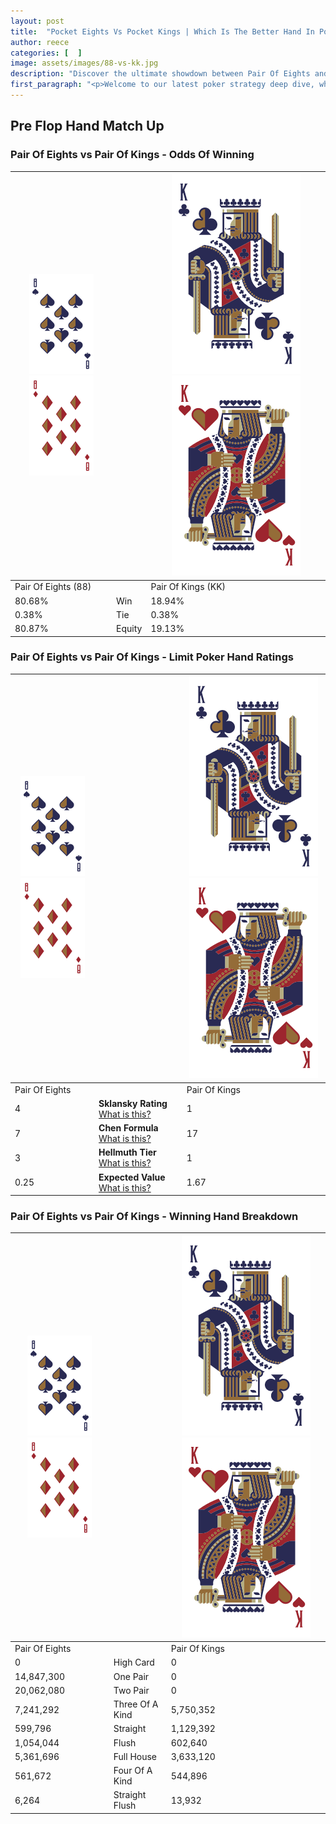 ```yaml
---
layout: post
title:  "Pocket Eights Vs Pocket Kings | Which Is The Better Hand In Poker? A Complete Guide"
author: reece
categories: [  ]
image: assets/images/88-vs-kk.jpg
description: "Discover the ultimate showdown between Pair Of Eights and Pair Of Kings in poker! Uncover the odds, strategies, and scenarios where one hand triumphs over the other. Get ready to up your poker game with this thrilling analysis."
first_paragraph: "<p>Welcome to our latest poker strategy deep dive, where we're pitting two distinct hands against each other in a high-stakes showdown: Pair Of Eights vs Pair Of Kings.</p><p>In the dynamic world of poker, every decision counts, and knowing which hand holds the upper hand is key to your success at the table.</p><p>In this article, we'll dissect these two hands, explore the scenarios where one dominates the other, and equip you with the knowledge to make strategic choices that can tip the odds in your favor.</p><p>Get ready to unravel the intriguing dynamics of these poker hands and elevate your game to new heights.</p>"
---
```




[comment]: # (sp0)

## Pre Flop Hand Match Up

<div class="table hand-ratings" markdown="1"> 



### Pair Of Eights vs Pair Of Kings - Odds Of Winning


    
| ![image info](assets/images/hand1/8.png) ![image info](assets/images/hand1/8o.png) |  | ![image info](assets/images/hand2/K.png) ![image info](assets/images/hand2/Ko.png) |
| -------- | -------- | -------- |
| Pair Of Eights (88) |  | Pair Of Kings (KK) |
| 80.68% | Win | 18.94% |
| 0.38% | Tie | 0.38% |
| 80.87% | Equity | 19.13% |




[comment]: # (sp1)



### Pair Of Eights vs Pair Of Kings - Limit Poker Hand Ratings


    
| ![image info](assets/images/hand1/8.png) ![image info](assets/images/hand1/8o.png) |  | ![image info](assets/images/hand2/K.png) ![image info](assets/images/hand2/Ko.png) |
| -------- | -------- | -------- |
| Pair Of Eights |  | Pair Of Kings |
| 4 | **Sklansky Rating** [What is this?](/sklansky-rating-explained) | 1 |
| 7 | **Chen Formula** [What is this?](/chen-formula-explained) | 17 |
| 3 | **Hellmuth Tier** [What is this?](/Hellmuth-tier-explained) | 1 |
| 0.25 | **Expected Value** [What is this?](/expected-value-explained) | 1.67 |




[comment]: # (sp2)



### Pair Of Eights vs Pair Of Kings - Winning Hand Breakdown


    
| ![image info](assets/images/hand1/8.png) ![image info](assets/images/hand1/8o.png) |  | ![image info](assets/images/hand2/K.png) ![image info](assets/images/hand2/Ko.png) |
| -------- | -------- | -------- |
| Pair Of Eights |  | Pair Of Kings |
| 0 | High Card | 0 |
| 14,847,300 | One Pair | 0 |
| 20,062,080 | Two Pair | 0 |
| 7,241,292 | Three Of A Kind | 5,750,352 |
| 599,796 | Straight | 1,129,392 |
| 1,054,044 | Flush | 602,640 |
| 5,361,696 | Full House | 3,633,120 |
| 561,672 | Four Of A Kind | 544,896 |
| 6,264 | Straight Flush | 13,932 |




[comment]: # (sp3)



</div>

[comment]: # (sp4)



[comment]: # (sp5)

